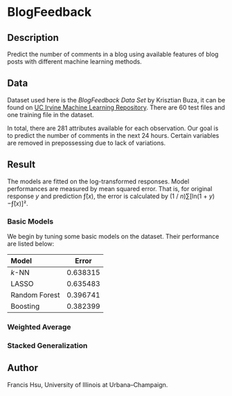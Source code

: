# BlogFeedback

## Description
Predict the number of comments in a blog using available features of blog posts with different machine learning methods.

## Data
Dataset used here is the *BlogFeedback Data Set* by Krisztian Buza, it can be found on [UC Irvine Machine Learning Repository](https://archive.ics.uci.edu/ml/datasets/BlogFeedback). There are 60 test files and one training file in the dataset.

In total, there are 281 attributes available for each observation. Our goal is to predict the number of comments in the next 24 hours. Certain variables are removed in prepossessing due to lack of variations.

## Result
The models are fitted on the log-transformed responses. Model performances are measured by mean squared error. That is, for original response *y* and prediction &fnof;&#770;(*x*), the error is calculated by (1 / *n*)&sum;[ln(1 + *y*)&minus;&fnof;&#770;(*x*)]&sup2;.

### Basic Models
We begin by tuning some basic models on the dataset. Their performance are listed below:

| Model          | Error         |
| :------------- |:-------------:|
| *k*-NN         | 0.638315      |
| LASSO          | 0.635483      |
| Random Forest  | 0.396741      |
| Boosting       | 0.382399      |

### Weighted Average

### Stacked Generalization

## Author
Francis Hsu, University of Illinois at Urbana–Champaign.
